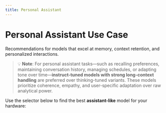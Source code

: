 ```yaml
---
title: Personal Assistant
---
```


# Personal Assistant Use Case

Recommendations for models that excel at memory, context retention, and personalized interactions.

> 💡 **Note**: For personal assistant tasks—such as recalling preferences, maintaining conversation history, managing schedules, or adapting tone over time—**instruct-tuned models with strong long-context handling** are preferred over thinking-tuned variants. These models prioritize coherence, empathy, and user-specific adaptation over raw analytical power.

Use the selector below to find the best **assistant-like** model for your hardware:



<script setup>
import ModelSelector from '../../../components/ModelSelector.vue'
const models = [
  { ramMin: 128, vramMin: 32, models: [{"GPT OSS 120B": { parameters: 120, quantization: 'MXFP4' }}, {"Qwen3 30B Instruct 2507": { parameters: 30, quantization: 'BF16' }}, {"Mistral Small 3.2": { parameters: 24, quantization: 'Q8_K_XL' }}], usefulness: 1.0},
  { ramMin: 128, vramMin: 24, models: [{"GPT OSS 120B": { parameters: 120, quantization: 'MXFP4' }}, {"Qwen3 30B Instruct 2507": { parameters: 30, quantization: 'BF16' }}, {"Mistral Small 3.2": { parameters: 24, quantization: 'Q6_K_XL' }}], usefulness: 0.9},
  { ramMin: 128, vramMin: 0, models: [{"GPT OSS 120B": { parameters: 120, quantization: 'MXFP4' }}, {"Qwen3 30B Instruct 2507": { parameters: 30, quantization: 'BF16' }}], usefulness: 0.8},

  { ramMin: 64, vramMin: 24, models: [{"GPT OSS 20B": { parameters: 20, quantization: 'MXFP4' }}, {"Qwen3 30B Instruct 2507": { parameters: 30, quantization: 'BF16' }}], usefulness: 0.8},
  { ramMin: 64, vramMin: 0, models: [{"GPT OSS 20B": { parameters: 20, quantization: 'MXFP4' }}, {"Qwen3 30B Instruct 2507": { parameters: 30, quantization: 'Q8_K_XL' }}], usefulness: 0.6},

  { ramMin: 32, vramMin: 24, models: [{"GPT OSS 20B": { parameters: 20, quantization: 'MXFP4' }}, {"Gemma 3 27B": { parameters: 27, quantization: 'Q4_K_XL' }}], usefulness: 0.7},
  { ramMin: 32, vramMin: 8, models: [{"GPT OSS 20B": { parameters: 20, quantization: 'MXFP4' }}, {"Gemma 3 12B": { parameters: 12, quantization: 'Q6_K_XL' }}], usefulness: 0.5},
  { ramMin: 32, vramMin: 0, models: [{"GPT OSS 20B": { parameters: 20, quantization: 'MXFP4' }}], usefulness: 0.4},

  { ramMin: 16, vramMin: 32, models: [{"GPT OSS 20B": { parameters: 20, quantization: 'MXFP4' }}, {"Gemma 3 27B": { parameters: 27, quantization: 'Q8_K_XL' }}], usefulness: 0.6},
  { ramMin: 16, vramMin: 24, models: [{"GPT OSS 20B": { parameters: 20, quantization: 'MXFP4' }}, {"Gemma 3 27B": { parameters: 27, quantization: 'Q4_K_XL' }}], usefulness: 0.5},
  { ramMin: 16, vramMin: 12, models: [{"GPT OSS 20B": { parameters: 20, quantization: 'MXFP4' }}], usefulness: 0.4},
  { ramMin: 16, vramMin: 8, models: [{"Gemma 3 12B": { parameters: 12, quantization: 'Q4_K_XL' }}], usefulness: 0.3},
  { ramMin: 16, vramMin: 4, models: [{"Qwen3 4B Instruct 2507": { parameters: 4, quantization: 'Q4_K_XL' }}], usefulness: 0.2},
]

</script>

<ModelSelector :modelDefinitions="models" />

